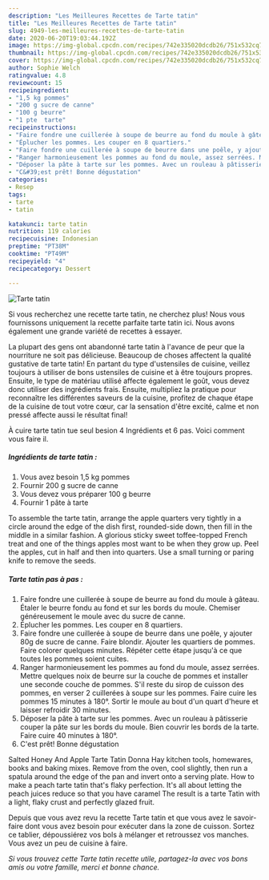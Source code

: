 ```yaml
---
description: "Les Meilleures Recettes de Tarte tatin"
title: "Les Meilleures Recettes de Tarte tatin"
slug: 4949-les-meilleures-recettes-de-tarte-tatin
date: 2020-06-20T19:03:44.192Z
image: https://img-global.cpcdn.com/recipes/742e335020dcdb26/751x532cq70/tarte-tatin-photo-principale-de-la-recette.jpg
thumbnail: https://img-global.cpcdn.com/recipes/742e335020dcdb26/751x532cq70/tarte-tatin-photo-principale-de-la-recette.jpg
cover: https://img-global.cpcdn.com/recipes/742e335020dcdb26/751x532cq70/tarte-tatin-photo-principale-de-la-recette.jpg
author: Sophie Welch
ratingvalue: 4.8
reviewcount: 15
recipeingredient:
- "1,5 kg pommes"
- "200 g sucre de canne"
- "100 g beurre"
- "1 pte  tarte"
recipeinstructions:
- "Faire fondre une cuillerée à soupe de beurre au fond du moule à gâteau. Étaler le beurre fondu au fond et sur les bords du moule. Chemiser généreusement le moule avec du sucre de canne."
- "Éplucher les pommes. Les couper en 8 quartiers."
- "Faire fondre une cuillerée à soupe de beurre dans une poêle, y ajouter 80g de sucre de canne. Faire blondir. Ajouter les quartiers de pommes. Faire colorer quelques minutes. Répéter cette étape jusqu&#39;à ce que toutes les pommes soient cuites."
- "Ranger harmonieusement les pommes au fond du moule, assez serrées. Mettre quelques noix de beurre sur la couche de pommes et installer une seconde couche de pommes. S&#39;il reste du sirop de cuisson des pommes, en verser 2 cuillerées à soupe sur les pommes. Faire cuire les pommes 15 minutes à 180°. Sortir le moule au bout d&#39;un quart d&#39;heure et laisser refroidir 30 minutes."
- "Déposer la pâte à tarte sur les pommes. Avec un rouleau à pâtisserie couper la pâte sur les bords du moule. Bien couvrir les bords de la tarte. Faire cuire 40 minutes à 180°."
- "C&#39;est prêt! Bonne dégustation"
categories:
- Resep
tags:
- tarte
- tatin

katakunci: tarte tatin 
nutrition: 119 calories
recipecuisine: Indonesian
preptime: "PT38M"
cooktime: "PT49M"
recipeyield: "4"
recipecategory: Dessert

---
```



![Tarte tatin](https://img-global.cpcdn.com/recipes/742e335020dcdb26/751x532cq70/tarte-tatin-photo-principale-de-la-recette.jpg)

Si vous recherchez une recette tarte tatin, ne cherchez plus! Nous vous fournissons uniquement la recette parfaite tarte tatin ici. Nous avons également une grande variété de recettes à essayer.

La plupart des gens ont abandonné tarte tatin à l'avance de peur que la nourriture ne soit pas délicieuse. Beaucoup de choses affectent la qualité gustative de tarte tatin! En partant du type d'ustensiles de cuisine, veillez toujours à utiliser de bons ustensiles de cuisine et à être toujours propres. Ensuite, le type de matériau utilisé affecte également le goût, vous devez donc utiliser des ingrédients frais. Ensuite, multipliez la pratique pour reconnaître les différentes saveurs de la cuisine, profitez de chaque étape de la cuisine de tout votre cœur, car la sensation d'être excité, calme et non pressé affecte aussi le résultat final!

<!--inarticleads1-->

À cuire tarte tatin tue seul besion 4 Ingrédients et 6 pas. Voici comment vous faire il.

##### Ingrédients de tarte tatin :

1. Vous avez besoin 1,5 kg pommes
1. Fournir 200 g sucre de canne
1. Vous devez vous préparer 100 g beurre
1. Fournir 1 pâte à tarte


To assemble the tarte tatin, arrange the apple quarters very tightly in a circle around the edge of the dish first, rounded-side down, then fill in the middle in a similar fashion. A glorious sticky sweet toffee-topped French treat and one of the things apples most want to be when they grow up. Peel the apples, cut in half and then into quarters. Use a small turning or paring knife to remove the seeds. 

<!--inarticleads2-->

##### Tarte tatin pas à pas :

1. Faire fondre une cuillerée à soupe de beurre au fond du moule à gâteau. Étaler le beurre fondu au fond et sur les bords du moule. Chemiser généreusement le moule avec du sucre de canne.
1. Éplucher les pommes. Les couper en 8 quartiers.
1. Faire fondre une cuillerée à soupe de beurre dans une poêle, y ajouter 80g de sucre de canne. Faire blondir. Ajouter les quartiers de pommes. Faire colorer quelques minutes. Répéter cette étape jusqu&#39;à ce que toutes les pommes soient cuites.
1. Ranger harmonieusement les pommes au fond du moule, assez serrées. Mettre quelques noix de beurre sur la couche de pommes et installer une seconde couche de pommes. S&#39;il reste du sirop de cuisson des pommes, en verser 2 cuillerées à soupe sur les pommes. Faire cuire les pommes 15 minutes à 180°. Sortir le moule au bout d&#39;un quart d&#39;heure et laisser refroidir 30 minutes.
1. Déposer la pâte à tarte sur les pommes. Avec un rouleau à pâtisserie couper la pâte sur les bords du moule. Bien couvrir les bords de la tarte. Faire cuire 40 minutes à 180°.
1. C&#39;est prêt! Bonne dégustation


Salted Honey And Apple Tarte Tatin Donna Hay kitchen tools, homewares, books and baking mixes. Remove from the oven, cool slightly, then run a spatula around the edge of the pan and invert onto a serving plate. How to make a peach tarte tatin that&#39;s flaky perfection. It&#39;s all about letting the peach juices reduce so that you have caramel The result is a tarte Tatin with a light, flaky crust and perfectly glazed fruit. 

<!--inarticleads1-->

<p>
Depuis que vous avez revu la recette Tarte tatin et que vous avez le savoir-faire dont vous avez besoin pour exécuter dans la zone de cuisson. Sortez ce tablier, dépoussiérez vos bols à mélanger et retroussez vos manches. Vous avez un peu de cuisine à faire.
</p>

<p>
<i>Si vous trouvez cette Tarte tatin recette utile, partagez-la avec vos bons amis ou votre famille, merci et bonne chance.</i>
</p>
